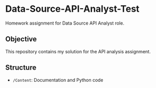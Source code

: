 # Data-Source-API-Analyst-Test
Homework assignment for Data Source API Analyst role.
## Objective
This repository contains my solution for the API analysis assignment.

## Structure
- `/Content`: Documentation and Python code
